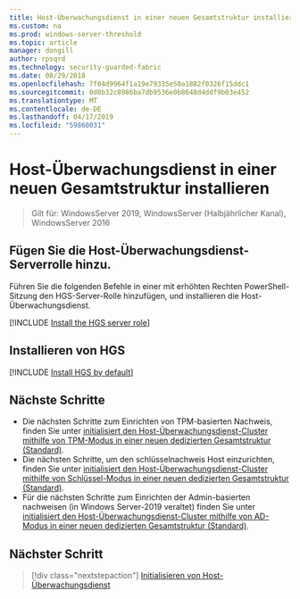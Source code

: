 ```yaml
---
title: Host-Überwachungsdienst in einer neuen Gesamtstruktur installieren
ms.custom: na
ms.prod: windows-server-threshold
ms.topic: article
manager: dongill
author: rpsqrd
ms.technology: security-guarded-fabric
ms.date: 08/29/2018
ms.openlocfilehash: 7f04d9964f1a19e79335e50a1882f0326f15ddc1
ms.sourcegitcommit: 0d0b32c8986ba7db9536e0b8648d4ddf9b03e452
ms.translationtype: MT
ms.contentlocale: de-DE
ms.lasthandoff: 04/17/2019
ms.locfileid: "59860031"
---
```

# <a name="install-hgs-in-a-new-forest"></a>Host-Überwachungsdienst in einer neuen Gesamtstruktur installieren 

>Gilt für: WindowsServer 2019, WindowsServer (Halbjährlicher Kanal), WindowsServer 2016

## <a name="add-the-hgs-server-role"></a>Fügen Sie die Host-Überwachungsdienst-Serverrolle hinzu.

Führen Sie die folgenden Befehle in einer mit erhöhten Rechten PowerShell-Sitzung den HGS-Server-Rolle hinzufügen, und installieren die Host-Überwachungsdienst.

[!INCLUDE [Install the HGS server role](../../../includes/guarded-fabric-install-hgs-server-role.md)] 

## <a name="install-hgs"></a>Installieren von HGS 

[!INCLUDE [Install HGS by default](../../../includes/install-hgs-default.md)] 

## <a name="next-steps"></a>Nächste Schritte

- Die nächsten Schritte zum Einrichten von TPM-basierten Nachweis, finden Sie unter [initialisiert den Host-Überwachungsdienst-Cluster mithilfe von TPM-Modus in einer neuen dedizierten Gesamtstruktur (Standard)](guarded-fabric-initialize-hgs-tpm-mode-default.md).
- Die nächsten Schritte, um den schlüsselnachweis Host einzurichten, finden Sie unter [initialisiert den Host-Überwachungsdienst-Cluster mithilfe von Schlüssel-Modus in einer neuen dedizierten Gesamtstruktur (Standard)](guarded-fabric-initialize-hgs-key-mode-default.md).
- Für die nächsten Schritte zum Einrichten der Admin-basierten nachweisen (in Windows Server-2019 veraltet) finden Sie unter [initialisiert den Host-Überwachungsdienst-Cluster mithilfe von AD-Modus in einer neuen dedizierten Gesamtstruktur (Standard)](guarded-fabric-initialize-hgs-ad-mode-default.md).

## <a name="next-step"></a>Nächster Schritt

>[!div class="nextstepaction"]
[Initialisieren von Host-Überwachungsdienst](guarded-fabric-initialize-hgs.md)


